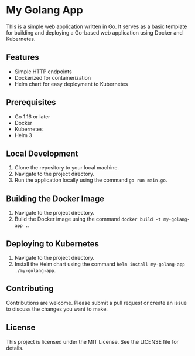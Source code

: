 # My Golang App

This is a simple web application written in Go. It serves as a basic template for building and deploying a Go-based web application using Docker and Kubernetes.

## Features

- Simple HTTP endpoints
- Dockerized for containerization
- Helm chart for easy deployment to Kubernetes

## Prerequisites

- Go 1.16 or later
- Docker
- Kubernetes
- Helm 3

## Local Development

1. Clone the repository to your local machine.
2. Navigate to the project directory.
3. Run the application locally using the command `go run main.go`.

## Building the Docker Image

1. Navigate to the project directory.
2. Build the Docker image using the command `docker build -t my-golang-app .`.

## Deploying to Kubernetes

1. Navigate to the project directory.
2. Install the Helm chart using the command `helm install my-golang-app ./my-golang-app`.

## Contributing

Contributions are welcome. Please submit a pull request or create an issue to discuss the changes you want to make.

## License

This project is licensed under the MIT License. See the LICENSE file for details.